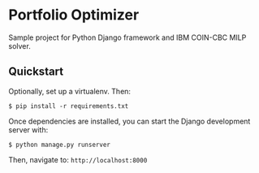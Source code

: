 # Portfolio Optimizer 
Sample project for Python Django framework and IBM COIN-CBC MILP solver. 

## Quickstart

Optionally, set up a virtualenv. Then:

`$ pip install -r requirements.txt`

Once dependencies are installed, you can start the Django development server with:

`$ python manage.py runserver`

Then, navigate to: `http://localhost:8000`